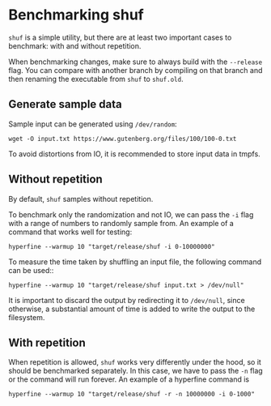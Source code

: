 <!-- spell-checker:ignore tmpfs -->

# Benchmarking shuf

`shuf` is a simple utility, but there are at least two important cases
to benchmark: with and without repetition.

When benchmarking changes, make sure to always build with the `--release` flag.
You can compare with another branch by compiling on that branch and then
renaming the executable from `shuf` to `shuf.old`.

## Generate sample data

Sample input can be generated using `/dev/random`:

```shell
wget -O input.txt https://www.gutenberg.org/files/100/100-0.txt
```

To avoid distortions from IO, it is recommended to store input data in tmpfs.

## Without repetition

By default, `shuf` samples without repetition.

To benchmark only the randomization and not IO, we can pass the `-i` flag with
a range of numbers to randomly sample from. An example of a command that works
well for testing:

```shell
hyperfine --warmup 10 "target/release/shuf -i 0-10000000"
```

To measure the time taken by shuffling an input file, the following command can
be used::

```shell
hyperfine --warmup 10 "target/release/shuf input.txt > /dev/null"
```

It is important to discard the output by redirecting it to `/dev/null`, since
otherwise, a substantial amount of time is added to write the output to the
filesystem.

## With repetition

When repetition is allowed, `shuf` works very differently under the hood, so it
should be benchmarked separately. In this case, we have to pass the `-n` flag or
the command will run forever. An example of a hyperfine command is

```shell
hyperfine --warmup 10 "target/release/shuf -r -n 10000000 -i 0-1000"
```

